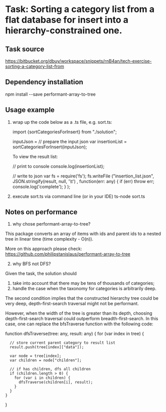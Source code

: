 # Task: Sorting a category list from a flat database for insert into a hierarchy-constrained one. 

## Task source
https://bitbucket.org/dbuy/workspace/snippets/rnB4an/tech-exercise-sorting-a-category-list-from

## Dependency installation
npm install --save performant-array-to-tree

## Usage example
1. wrap up the code below as a .ts file, e.g. sort.ts: 

    import {sortCategoriesForInsert} from "./solution";


    inputJson = // prepare the input json
    var insertionList = sortCategoriesForInsert(inputJson);

    To view the result list: 

    // print to console 
    console.log(insertionList); 

    // write to json
    var fs = require('fs');
    fs.writeFile ("insertion_list.json", JSON.stringify(result, null, '\t') , function(err: any) {
    if (err) throw err;
    console.log('complete');
    }
    );

2. execute sort.ts via command line (or in your IDE)
    ts-node sort.ts

## Notes on performance
1. why chose performant-array-to-tree? 

This package converts an array of items with ids and parent ids to a nested tree in linear time (time complexity - O(n)).

More on this approach please check: https://github.com/philipstanislaus/performant-array-to-tree

2. why BFS not DFS?

Given the task, the solution should 
1) take into account that there may be tens of thousands of categories; 
2) handle the case when the taxonomy for categories is arbitrarily deep.

The second condition implies that the constructed hierarchy tree could be very deep, depth-first-search traversal might not be performant. 

However, when the width of the tree is greater than its depth, choosing depth-first-search traversal could outperform breadth-first-search. In this case, one can replace the bfsTraverse function with the following code:

function dfsTraverse(tree: any, result: any) {
    for (var index in tree) {

      // store current parent category to result list
      result.push(tree[index]["data"]);

      var node = tree[index];
      var children = node["children"];

      // if has children, dfs all children
      if (children.length > 0) {
        for (var i in children) {
          dfsTraverse(children[i], result);
        }
      }
    }
  }